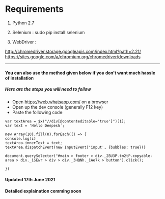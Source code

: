 # Requirements


1) Python 2.7

2) Selenium : sudo pip install selenium

3) WebDriver : 

http://chromedriver.storage.googleapis.com/index.html?path=2.21/
https://sites.google.com/a/chromium.org/chromedriver/downloads



------------------------

#### You can also use the method given below if you don't want much hassle of installation


##### Here are the steps you will need to follow

 - Open https://web.whatsapp.com/ on a browser
 - Open up the dev console (generally F12 key)
 - Paste the following code

 ```
var textArea = $x("//div[@contenteditable='true']")[1];
var text = 'Hello Deepesh';

new Array(10).fill(0).forEach(() => {
console.log(i)
textArea.innerText = text;
textArea.dispatchEvent(new InputEvent('input', {bubbles: true}))

document.querySelector("#main > footer > div._2BU3P.tm2tP.copyable-area > div._1SEwr > div > div._3HQNh._1Ae7k > button").click();

})
```
#### Updated 17th June 2021

#### Detailed explaination comming soon
